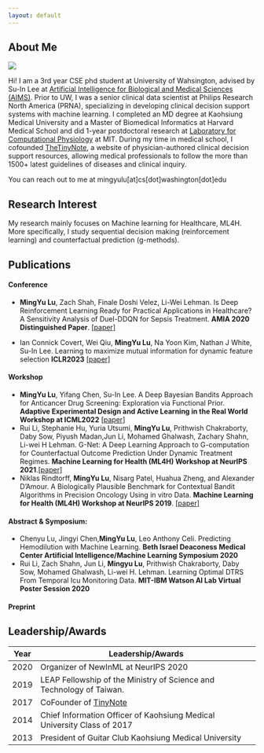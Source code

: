 ```yaml
---
layout: default
---
```


## About Me

<img class="profile-picture" src="sherlock.jpg">

Hi! I am a 3rd year CSE phd student at University of Wahsington, advised by Su-In Lee at [Artificial Intelligence for Biological and Medical Sciences (AIMS)](https://aims.cs.washington.edu/). Prior to UW, I was a senior clinical data scientist at Philips Research North America (PRNA), specializing in developing clinical decision support systems with machine learning. I completed an MD degree at Kaohsiung Medical University and a Master of Biomedical Informatics at Harvard Medical School and did 1-year postdoctoral research at [Laboratory for Computational Physiology](https://lcp.mit.edu/) at MIT. During my time in medical school, I cofounded [TheTinyNote](https://www.thetinynotes.com), a website of physician-authored clinical decision support resources, allowing medical professionals to follow the more than 1500+ latest guidelines of diseases and clinical inquiry. 

You can reach out to me at mingyulu[at]cs[dot]washington[dot]edu
## Research Interest

My research mainly focuses on Machine learning for Healthcare, ML4H. More specifically, I study sequential decision making (reinforcement learning) and counterfactual prediction (g-methods). 

## Publications 


#### Conference

- **MingYu Lu**, Zach Shah, Finale Doshi Velez, Li-Wei Lehman. Is Deep Reinforcement Learning Ready for Practical Applications in Healthcare? A Sensitivity Analysis of Duel-DDQN for Sepsis Treatment. **AMIA 2020 Distinguished Paper**. [[paper]](https://www.ncbi.nlm.nih.gov/pmc/articles/PMC8075511/)

- Ian Connick Covert, Wei Qiu, **MingYu Lu**, Na Yoon Kim, Nathan J White, Su-In Lee. Learning to maximize mutual information for dynamic feature selection **ICLR2023** [[paper]](https://proceedings.mlr.press/v202/covert23a/covert23a.pdf)

#### Workshop

- **MingYu Lu**, Yifang Chen, Su-In Lee. A Deep Bayesian Bandits Approach for Anticancer Drug Screening: Exploration via Functional Prior. **Adaptive Experimental Design and Active Learning in the Real World Workshop at ICML2022** [[paper](https://realworldml.github.io/files/cr/paper62.pdf)]
- Rui Li, Stephanie Hu, Yuria Utsumi, **MingYu Lu**, Prithwish Chakraborty, Daby Sow, Piyush Madan,Jun Li, Mohamed Ghalwash, Zachary Shahn, Li-wei H Lehman. G-Net: A Deep Learning Approach to G-computation for Counterfactual Outcome Prediction Under Dynamic Treatment Regimes. **Machine Learning for Health (ML4H) Workshop at NeurIPS 2021**.[[paper]](https://arxiv.org/abs/2003.10551)
- Niklas Rindtorff, **MingYu Lu**, Nisarg Patel, Huahua Zheng, and Alexander D’Amour. A Biologically Plausible Benchmark for Contextual Bandit Algorithms in Precision Oncology Using in vitro Data. **Machine Learning for Health (ML4H) Workshop at NeurIPS 2019**. [[paper]](https://arxiv.org/abs/1911.04389)

#### Abstract & Symposium:
-  Chenyu Lu, Jingyi Chen,**MingYu Lu**, Leo Anthony Celi. Predicting Hemodilution with Machine Learning. **Beth Israel Deaconess Medical Center Artificial Intelligence/Machine Learning Symposium 2020**
- Rui Li, Zach Shahn, Jun Li, **Mingyu Lu**, Prithwish Chakraborty, Daby Sow, Mohamed Ghalwash, Li-wei H. Lehman. Learning Optimal DTRS From Temporal Icu Monitoring Data. **MIT-IBM Watson AI Lab Virtual Poster Session 2020**

#### Preprint


## Leadership/Awards


Year | Leadership/Awards
-----|---------------
2020 | Organizer of NewInML at NeurIPS 2020 
2019 | LEAP Fellowship of the Ministry of Science and Technology of Taiwan. 
2017 | CoFounder of [TinyNote](https://thetinynotes.com/)
2014 | Chief Information Officer of Kaohsiung Medical University Class of 2017
2013 | President of Guitar Club Kaohsiung Medical University

